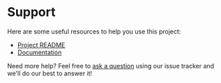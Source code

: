 # Support

Here are some useful resources to help you use this project:

- [Project README](../README.md)
- [Documentation](https://github.com/bakame-php/aide-uri)

Need more help? Feel free to [ask a question](https://github.com/bakame-php/aide-uri/issues/new?labels=question) using our issue tracker and we'll do our best to answer it!
 
